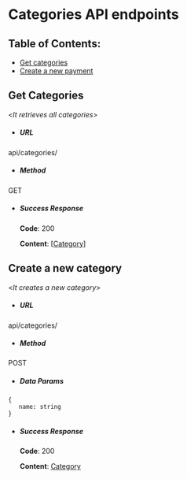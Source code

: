 # Categories API endpoints

## Table of Contents:
- [Get categories](#get-categories)
- [Create a new payment](#create-a-new-payment)

## Get Categories
 <_It retrieves all categories_>
 * ##### URL
  
 api/categories/
 
 * ##### Method
 
 GET
 
 * ##### Success Response
    **Code**: 200
    
    **Content**: 
   [[Category][CATEGORY]]


## Create a new category
 <_It creates a new category_>
 * ##### URL
  
 api/categories/
 
 * ##### Method
 
 POST
 
 * ##### Data Params
 
 ```
 {
    name: string
 }
 ```
 
 * ##### Success Response
    **Code**: 200
    
    **Content**: 
    [Category][CATEGORY]

 [HTTP_BAD_REQUEST_EXCEPTION]: ../../objects/exceptions.md#HttpBadRequestException
 [CATEGORY]: ../../objects/dtos.md#Category

